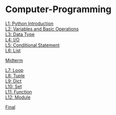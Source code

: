 # Computer-Programming  
[L1: Python Introduction](https://github.com/yo-shi-mi/Computer-Programming/blob/master/20190918110712019.py)   
[L2: Variables and Basic Operations](https://github.com/yo-shi-mi/Computer-Programming/blob/master/110712019.ipynb)  
[L3: Data Type]()  
[L4: I/O]()  
[L5: Conditional Statement]()  
[L6: List]()  
  
[Midterm]()
  
[L7: Loop]()  
[L8: Tuple]()  
[L9: Dict]()  
[L10: Set]()  
[L11: Function]()  
[L12: Module]()  
  
[Final]()  
